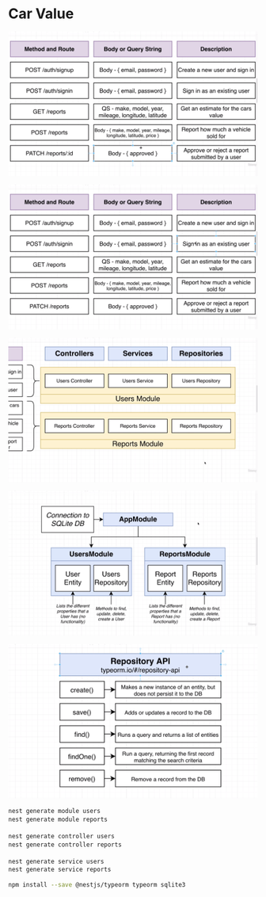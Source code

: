# Car Value

![Defination](./.images/carvalue-defination.png)

![APIs](./.images/carvalue-apis.png)

![Module](./.images/carvalue-module.png)

![DB](./.images/carvalue-db.png)

![DB Repository API](./.images/carvalue-db-repository.png)

```bash
nest generate module users
nest generate module reports

nest generate controller users
nest generate controller reports

nest generate service users
nest generate service reports
```

```bash
npm install --save @nestjs/typeorm typeorm sqlite3
```
